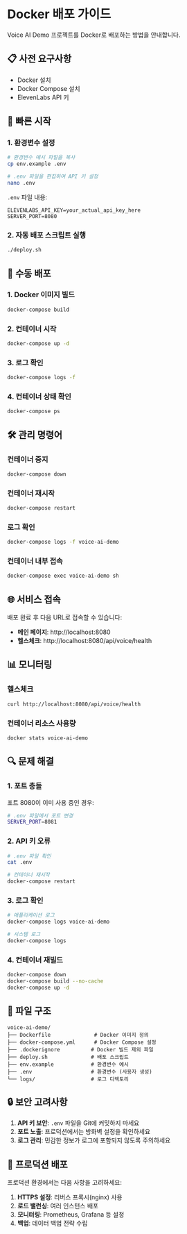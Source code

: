 # Docker 배포 가이드

Voice AI Demo 프로젝트를 Docker로 배포하는 방법을 안내합니다.

## 📋 사전 요구사항

- Docker 설치
- Docker Compose 설치
- ElevenLabs API 키

## 🚀 빠른 시작

### 1. 환경변수 설정

```bash
# 환경변수 예시 파일을 복사
cp env.example .env

# .env 파일을 편집하여 API 키 설정
nano .env
```

`.env` 파일 내용:
```env
ELEVENLABS_API_KEY=your_actual_api_key_here
SERVER_PORT=8080
```

### 2. 자동 배포 스크립트 실행

```bash
./deploy.sh
```

## 🔧 수동 배포

### 1. Docker 이미지 빌드

```bash
docker-compose build
```

### 2. 컨테이너 시작

```bash
docker-compose up -d
```

### 3. 로그 확인

```bash
docker-compose logs -f
```

### 4. 컨테이너 상태 확인

```bash
docker-compose ps
```

## 🛠️ 관리 명령어

### 컨테이너 중지
```bash
docker-compose down
```

### 컨테이너 재시작
```bash
docker-compose restart
```

### 로그 확인
```bash
docker-compose logs -f voice-ai-demo
```

### 컨테이너 내부 접속
```bash
docker-compose exec voice-ai-demo sh
```

## 🌐 서비스 접속

배포 완료 후 다음 URL로 접속할 수 있습니다:

- **메인 페이지**: http://localhost:8080
- **헬스체크**: http://localhost:8080/api/voice/health

## 📊 모니터링

### 헬스체크
```bash
curl http://localhost:8080/api/voice/health
```

### 컨테이너 리소스 사용량
```bash
docker stats voice-ai-demo
```

## 🔍 문제 해결

### 1. 포트 충돌
포트 8080이 이미 사용 중인 경우:
```bash
# .env 파일에서 포트 변경
SERVER_PORT=8081
```

### 2. API 키 오류
```bash
# .env 파일 확인
cat .env

# 컨테이너 재시작
docker-compose restart
```

### 3. 로그 확인
```bash
# 애플리케이션 로그
docker-compose logs voice-ai-demo

# 시스템 로그
docker-compose logs
```

### 4. 컨테이너 재빌드
```bash
docker-compose down
docker-compose build --no-cache
docker-compose up -d
```

## 📁 파일 구조

```
voice-ai-demo/
├── Dockerfile              # Docker 이미지 정의
├── docker-compose.yml      # Docker Compose 설정
├── .dockerignore          # Docker 빌드 제외 파일
├── deploy.sh              # 배포 스크립트
├── env.example            # 환경변수 예시
├── .env                   # 환경변수 (사용자 생성)
└── logs/                  # 로그 디렉토리
```

## 🔒 보안 고려사항

1. **API 키 보안**: `.env` 파일을 Git에 커밋하지 마세요
2. **포트 노출**: 프로덕션에서는 방화벽 설정을 확인하세요
3. **로그 관리**: 민감한 정보가 로그에 포함되지 않도록 주의하세요

## 🚀 프로덕션 배포

프로덕션 환경에서는 다음 사항을 고려하세요:

1. **HTTPS 설정**: 리버스 프록시(nginx) 사용
2. **로드 밸런싱**: 여러 인스턴스 배포
3. **모니터링**: Prometheus, Grafana 등 설정
4. **백업**: 데이터 백업 전략 수립 